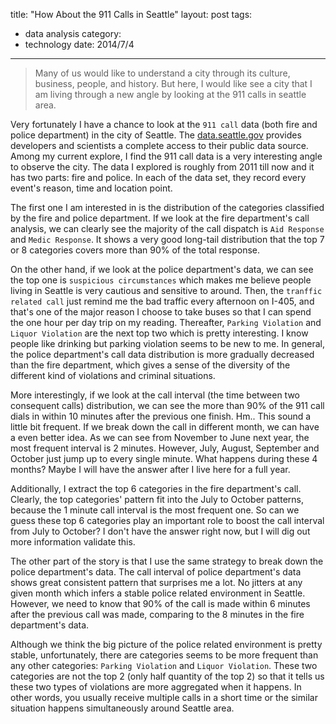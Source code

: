 title: "How About the 911 Calls in Seattle"
layout: post
tags:
  - data analysis
category:
  - technology
date: 2014/7/4
---

> Many of us would like to understand a city through its culture, business, people, and history. But here, I would like see a city that I am living through a new angle by looking at the 911 calls in seattle area.

<!-- more -->

Very fortunately I have a chance to look at the `911 call` data (both fire and police department) in the city of Seattle. The [data.seattle.gov][1] provides developers and scientists a complete access to their public data source. Among my current explore, I find the 911 call data is a very interesting angle to observe the city. The data I explored is roughly from 2011 till now and it has two parts: fire and police. In each of the data set, they record every event's reason, time and location point.

<script type="text/javascript" src="https://www.google.com/jsapi"></script>
<script type="text/javascript" src="/downloads/code/911calls.js"></script>

The first one I am interested in is the distribution of the categories classified by the fire and police department. If we look at the fire department's call analysis, we can clearly see the majority of the call dispatch is `Aid Response` and `Medic Response`. It shows a very good long-tail distribution that the top 7 or 8 categories covers more than 90% of the total response.

<div class="charts" id="categorybarchart"></div>

On the other hand, if we look at the police department's data, we can see the top one is `suspicious circumstances` which makes me believe people living in Seattle is very cautious and sensitive to around. Then, the `tranffic related call` just remind me the bad traffic every afternoon on I-405, and that's one of the major reason I choose to take buses so that I can spend the one hour per day trip on my reading. Thereafter, `Parking Violation` and `Liquor Violation` are the next top two which is pretty interesting. I know people like drinking but parking violation seems to be new to me. In general, the police department's call data distribution is more gradually decreased than the fire department, which gives a sense of the diversity of the different kind of violations and criminal situations.

<div class="charts" id="categorybarchartpolice"></div>

More interestingly, if we look at the call interval (the time between two consequent calls) distribution, we can see the more than 90% of the 911 call dials in within 10 minutes after the previous one finish. Hm.. This sound a little bit frequent. If we break down the call in different month, we can have a even better idea. As we can see from November to June next year, the most frequent interval is 2 minutes. However, July, August, September and October just jump up to every single minute. What happens during these 4 months? Maybe I will have the answer after I live here for a full year.

<div class="charts" id="intervallinechart"></div>

Additionally, I extract the top 6 categories in the fire department's call. Clearly, the top categories' pattern fit into the July to October patterns, because the 1 minute call interval is the most frequent one. So can we guess these top 6 categories play an important role to boost the call interval from July to October? I don't have the answer right now, but I will dig out more information validate this.

<div class="charts" id="intervallinechartcategory"></div>

The other part of the story is that I use the same strategy to break down the police department's data. The call interval of police department's data shows great consistent pattern that surprises me a lot. No jitters at any given month which infers a stable police related environment in Seattle. However, we need to know that 90% of the call is made within 6 minutes after the previous call was made, comparing to the 8 minutes in the fire department's data.

<div class="charts" id="intervallinepolicechart"></div>

Although we think the big picture of the police related environment is pretty stable, unfortunately, there are categories seems to be more frequent than any other categories: `Parking Violation` and `Liquor Violation`. These two categories are not the top 2 (only half quantity of the top 2) so that it tells us these two types of violations are more aggregated when it happens. In other words, you usually receive multiple calls in a short time or the similar situation happens simultaneously around Seattle area.

<div class="charts" id="intervallinechartcategorypolice"></div>

[1]: https://data.seattle.gov
